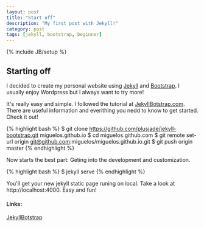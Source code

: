 ```yaml
---
layout: post
title: "Start off"
description: "My first post with Jekyll!"
category: post
tags: [jekyll, bootstrap, beginner]
---
```

{% include JB/setup %}

## Starting off 

I decided to create my personal website using [Jekyll](http://jekyllrb.com/) and [Bootstrap](http://getbootstrap.com/). I usually enjoy Wordpress but I always want to try more!

It's really easy and simple. I followed the tutorial at [JekyllBotstrap.com][JB]. There are useful information and everithing you nedd to know to get started. Check it out!  

{% highlight bash %}
$ git clone https://github.com/plusjade/jekyll-bootstrap.git miguelos.github.io
$ cd miguelos.github.com
$ git remote set-url origin git@github.com:miguelos/miguelos.github.io.git
$ git push origin master
{% endhighlight %}

Now starts the best part: Geting into the development and customization.

{% highlight bash %}
$ jekyll serve
{% endhighlight %}

You'll get your new jekyll static page runing on local. Take a look at http://localhost:4000. Easy and fun!


#### Links:
[JekyllBotstrap][JB]

[JB]: http://jekyllbootstrap.com/